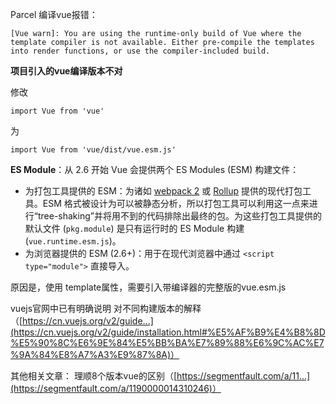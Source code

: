 Parcel 编译vue报错：

```
[Vue warn]: You are using the runtime-only build of Vue where the template compiler is not available. Either pre-compile the templates into render functions, or use the compiler-included build.
```

**项目引入的vue编译版本不对**

修改

`import Vue from 'vue'`

为

`import Vue from 'vue/dist/vue.esm.js'`

**ES Module**：从 2.6 开始 Vue 会提供两个 ES Modules (ESM) 构建文件：

- 为打包工具提供的 ESM：为诸如 [webpack 2](https://webpack.js.org/) 或 [Rollup](https://rollupjs.org/) 提供的现代打包工具。ESM 格式被设计为可以被静态分析，所以打包工具可以利用这一点来进行“tree-shaking”并将用不到的代码排除出最终的包。为这些打包工具提供的默认文件 (`pkg.module`) 是只有运行时的 ES Module 构建 (`vue.runtime.esm.js`)。
- 为浏览器提供的 ESM (2.6+)：用于在现代浏览器中通过 `<script type="module">` 直接导入。

原因是，使用 template属性，需要引入带编译器的完整版的vue.esm.js

vuejs官网中已有明确说明
对不同构建版本的解释（[https://cn.vuejs.org/v2/guide...](https://cn.vuejs.org/v2/guide/installation.html#%E5%AF%B9%E4%B8%8D%E5%90%8C%E6%9E%84%E5%BB%BA%E7%89%88%E6%9C%AC%E7%9A%84%E8%A7%A3%E9%87%8A)）

其他相关文章：
理顺8个版本vue的区别（[https://segmentfault.com/a/11...](https://segmentfault.com/a/1190000014310246)）